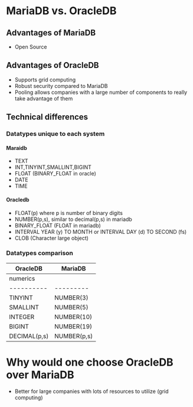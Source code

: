 # MariaDB vs. OracleDB
## Advantages of MariaDB
* Open Source

## Advantages of OracleDB
* Supports grid computing
* Robust security compared to MariaDB
* Pooling allows companies with a large number of components to really take advantage of them
## Technical differences
### Datatypes unique to each system
#### Maraidb
* TEXT
* INT,TINYINT,SMALLINT,BIGINT
* FLOAT (BINARY_FLOAT in oracle)
* DATE
* TIME
#### Oracledb
* FLOAT(p) where p is number of binary digits
* NUMBER(p,s), similar to decimal(p,s) in mariadb
* BINARY_FLOAT (FLOAT in mariadb)
* INTERVAL YEAR (y) TO MONTH or INTERVAL DAY (d) TO SECOND (fs)
* CLOB (Character large object)
### Datatypes comparison
| OracleDB | MariaDB |
|----------|---------|
|numerics|
|----------|---------|
| TINYINT  |NUMBER(3)|
| SMALLINT |NUMBER(5)|
| INTEGER  |NUMBER(10)|
|BIGINT | NUMBER(19)|
|DECIMAL(p,s)| NUMBER(p,s)|

# Why would one choose OracleDB over MariaDB
* Better for large companies with lots of resources to utilize (grid computing)
